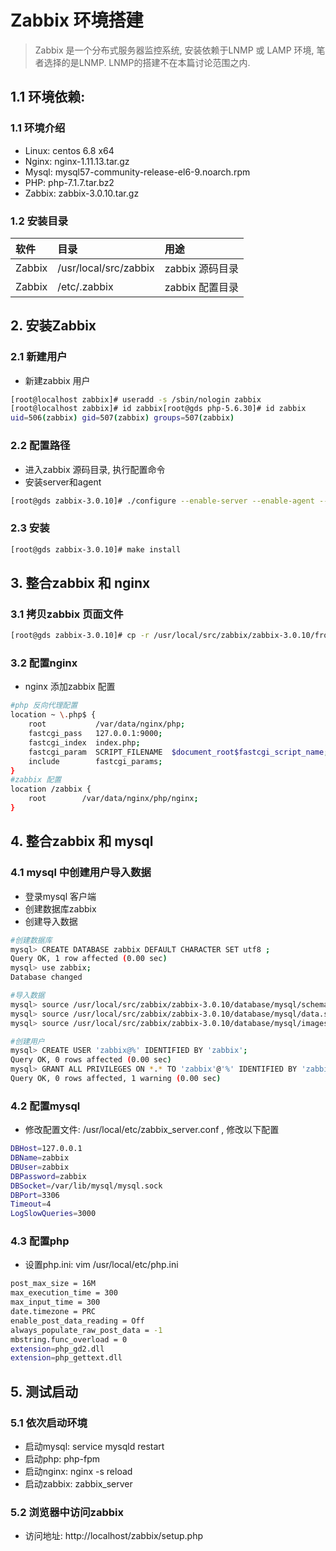 # Zabbix 环境搭建
> Zabbix 是一个分布式服务器监控系统, 安装依赖于LNMP 或 LAMP 环境, 笔者选择的是LNMP. LNMP的搭建不在本篇讨论范围之内.

## 1.1 环境依赖:

### 1.1 环境介绍
* Linux: centos 6.8 x64
* Nginx: nginx-1.11.13.tar.gz
* Mysql: mysql57-community-release-el6-9.noarch.rpm
* PHP: php-7.1.7.tar.bz2
* Zabbix: zabbix-3.0.10.tar.gz

### 1.2 安装目录
| 软件 | 目录 | 用途 |
| :--- | :--- | :---|
| Zabbix| /usr/local/src/zabbix| zabbix 源码目录 |
| Zabbix| /etc/.zabbix| zabbix 配置目录 |


## 2. 安装Zabbix

### 2.1 新建用户
* 新建zabbix 用户

```bash
[root@localhost zabbix]# useradd -s /sbin/nologin zabbix
[root@localhost zabbix]# id zabbix[root@gds php-5.6.30]# id zabbix
uid=506(zabbix) gid=507(zabbix) groups=507(zabbix)
```

### 2.2 配置路径
* 进入zabbix 源码目录, 执行配置命令
* 安装server和agent

```bash
[root@gds zabbix-3.0.10]# ./configure --enable-server --enable-agent --with-mysql --enable-ipv6 --with-net-snmp --with-libcurl --with-libxml2

```

### 2.3 安装
```bash
[root@gds zabbix-3.0.10]# make install
```


## 3. 整合zabbix 和 nginx
### 3.1 拷贝zabbix 页面文件

```bash
[root@gds zabbix-3.0.10]# cp -r /usr/local/src/zabbix/zabbix-3.0.10/frontends/php /var/data/nginx/php/zabbix
```

### 3.2 配置nginx
* nginx 添加zabbix 配置

```bash
#php 反向代理配置
location ~ \.php$ {
    root           /var/data/nginx/php;
    fastcgi_pass   127.0.0.1:9000;
    fastcgi_index  index.php;
    fastcgi_param  SCRIPT_FILENAME  $document_root$fastcgi_script_name;
    include        fastcgi_params;
}
#zabbix 配置
location /zabbix {
    root        /var/data/nginx/php/nginx;
}
```

## 4. 整合zabbix 和 mysql

### 4.1 mysql 中创建用户导入数据
* 登录mysql 客户端
* 创建数据库zabbix
* 创建导入数据

```bash
#创建数据库
mysql> CREATE DATABASE zabbix DEFAULT CHARACTER SET utf8 ;                
Query OK, 1 row affected (0.00 sec)
mysql> use zabbix;
Database changed

#导入数据
mysql> source /usr/local/src/zabbix/zabbix-3.0.10/database/mysql/schema.sql;
mysql> source /usr/local/src/zabbix/zabbix-3.0.10/database/mysql/data.sql;
mysql> source /usr/local/src/zabbix/zabbix-3.0.10/database/mysql/images.sql;

#创建用户
mysql> CREATE USER 'zabbix@%' IDENTIFIED BY 'zabbix';
Query OK, 0 rows affected (0.00 sec)
mysql> GRANT ALL PRIVILEGES ON *.* TO 'zabbix'@'%' IDENTIFIED BY 'zabbix' WITH GRANT OPTION; 
Query OK, 0 rows affected, 1 warning (0.00 sec)

```

### 4.2 配置mysql
* 修改配置文件: /usr/local/etc/zabbix_server.conf , 修改以下配置
```bash
DBHost=127.0.0.1
DBName=zabbix
DBUser=zabbix
DBPassword=zabbix
DBSocket=/var/lib/mysql/mysql.sock
DBPort=3306
Timeout=4
LogSlowQueries=3000
```

### 4.3 配置php
* 设置php.ini: vim /usr/local/etc/php.ini

```bash
post_max_size = 16M
max_execution_time = 300
max_input_time = 300
date.timezone = PRC
enable_post_data_reading = Off
always_populate_raw_post_data = -1
mbstring.func_overload = 0
extension=php_gd2.dll
extension=php_gettext.dll
```


## 5. 测试启动

### 5.1 依次启动环境
* 启动mysql: service mysqld restart
* 启动php:  php-fpm 
* 启动nginx: nginx -s reload
* 启动zabbix: zabbix_server

### 5.2 浏览器中访问zabbix
* 访问地址: http://localhost/zabbix/setup.php




















